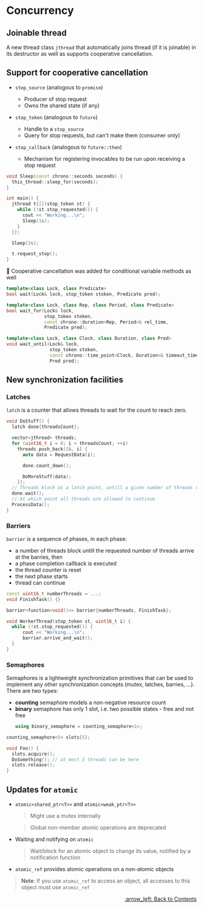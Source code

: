 # Concurrency

## Joinable thread

A new thread class `jthread` that automatically joins thread (if it is joinable)
in its destructor as well as supports cooperative cancellation.

## Support for cooperative cancellation

- `stop_source` (analogous to `promise`)
  - Producer of stop request
  - Owns the shared state (if any)

- `stop_token` (analogous to `future`)
  - Handle to a `stop_source`
  - Query for stop requests, but can't make them (consumer only)

- `stop_callback` (analogous to `future::then`)
  - Mechanism for registering invocables to be run upon receiving a stop request

```cpp
void Sleep(const chrono::seconds seconds) {
  this_thread::sleep_for(seconds);
}

int main() {
  jthread t{[](stop_token st) {
    while (!st.stop_requested()) {
      cout << "Working...\n";
      Sleep(1s);
    }
  }};

  Sleep(3s);

  t.request_stop();
}
```

:paperclip: Cooperative cancellation was added for conditional variable methods as well

```cpp
template<class Lock, class Predicate>
bool wait(Lock& lock, stop_token stoken, Predicate pred);

template<class Lock, class Rep, class Period, class Predicate>
bool wait_for(Lock& lock,
              stop_token stoken,
              const chrono::duration<Rep, Period>& rel_time,
              Predicate pred);

template<class Lock, class Clock, class Duration, class Pred>
void wait_until(Lock& lock,
                stop_token stoken,
                const chrono::time_point<Clock, Duration>& timeout_time,
                Pred pred);
```

## New synchronization facilities

  ### Latches

  `latch` is a counter that allows threads to wait for the count to reach zero.

  ```cpp
  void DoStuff() {
    latch done{threadsCount};

    vector<jthread> threads;
    for (uint16_t i = 0; i < threadsCount; ++i)
      threads.push_back([&, i] {
        auto data = RequestData(i);

        done.count_down();

        DoMoreStuff(data);
      });
    // Threads block at a latch point, untill a given number of threads reach the latch point
    done.wait();
    // At which point all threads are allowed to continue
    ProcessData();
  }
  ```

  ### Barriers
  
  `barrier` is a sequence of phases, in each phase:

  - a number of threads block untill the requested number of threads arrive at the barries, then
  - a phase completion callback is executed
  - the thread counter is reset
  - the next phase starts
  - thread can continue

  ```cpp
  const uint16_t numberThreads = ...;
  void FinishTask() {}

  barrier<function<void()>> barrier{numberThreads, FinishTask};

  void WorkerThread(stop_token st, uint16_t i) {
    while (!st.stop_requested()) {
        cout << "Working...\n";
        barrier.arrive_and_wait();
    }
  }
  ```

  ### Semaphores

  Semaphores is a lightweight synchronization primitives that can be used to implement any other synchronization concepts (mutex, latches, barries, ...). There are two types:
  - **counting** semaphore models a non-negative resource count
  - **binary** semaphore has only 1 slot, i.e. two possible states - free and not free
    ```cpp
    using binary_semaphore = counting_semaphore<1>;
    ```

  ```cpp
  counting_semaphore<5> slots{5};

  void Foo() {
    slots.acquire();
    DoSomething(); // at most 5 threads can be here
    slots.release();
  }
  ```

## Updates for `atomic`

- `atomic<shared_ptr<T>>` and `atomic<weak_ptr<T>>`

  > Might use a mutex internally

  > Global non-member atomic operations are deprecated

- Waiting and notifying on `atomic`

  > Wait/block for an atomic object to change its value, notified by a notification function

- `atomic_ref` provides atomic operations on a non-atomic objects

> **Note**: If you use `atomic_ref` to access an object, all accesses to this object must use `atomic_ref`

<p align="right"><a href="../README.md#contents">:arrow_left: Back to Contents</a></p>

